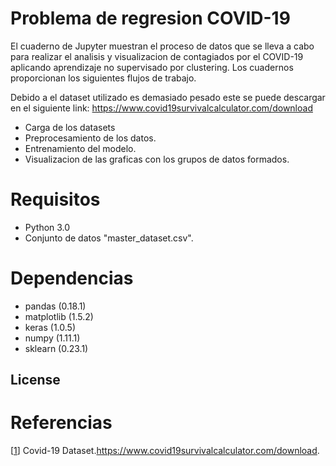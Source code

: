 # Problema de regresion COVID-19

El cuaderno de Jupyter muestran el proceso de datos que se lleva a cabo para realizar el analisis y visualizacion de contagiados por el COVID-19 aplicando aprendizaje no supervisado por clustering.
Los cuadernos proporcionan los siguientes flujos de trabajo.

Debido a el dataset utilizado es demasiado pesado este se puede descargar en el siguiente link: https://www.covid19survivalcalculator.com/download

  - Carga de los datasets
  - Preprocesamiento  de los datos.
  - Entrenamiento del modelo.
  - Visualizacion de las graficas con los grupos de datos formados.

# Requisitos

  - Python 3.0
  - Conjunto de datos "master_dataset.csv".


# Dependencias
 - pandas (0.18.1)
 - matplotlib (1.5.2)
 - keras (1.0.5)
 - numpy (1.11.1)
 - sklearn (0.23.1)

 
License
----




# Referencias

[[1]] Covid-19 Dataset.https://www.covid19survivalcalculator.com/download.


[1]: https://www.covid19survivalcalculator.com/download